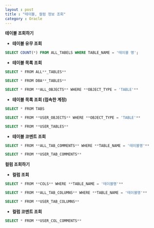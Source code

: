 ```yaml
---
layout : post
title : "테이블, 컬럼 정보 조회"
category : Oracle
---
```

**테이블 조회하기**

- **테이블 유무 조회**

```sql
SELECT COUNT(*) FROM ALL_TABELS WHERE TABLE_NAME = '테이블 명';
```

- **테이블 목록 조회**

```sql
SELECT * FROM ALL**_TABLES**
```

```sql
SELECT * FROM DBA**_TABLES**
```

```sql
SELECT * FROM **ALL_OBJECTS** WHERE **OBJECT_TYPE = 'TABLE'**
```

- **테이블 목록 조회 (접속한 계정)**

```sql
SELECT * FROM TABS
```

```sql
SELECT * FROM **USER_OBJECTS** WHERE **OBJECT_TYPE = 'TABLE'**
```

```sql
SELECT * FROM **USER_TABLES**
```

- **테이블 코멘트 조회**

```sql
SELECT * FROM **ALL_TAB_COMMENTS** WHERE **TABLE_NAME = '테이블명'**
```

```sql
SELECT * FROM **USER_TAB_COMMENTS**
```

**컬럼 조회하기**

- **컬럼 조회**

```sql
SELECT * FROM **COLS** WHERE **TABLE_NAME = '테이블명'**
```

```sql
SELECT * FROM **ALL_TAB_COLUMNS** WHERE **TABLE_NAME = '테이블명'**
```

```sql
SELECT * FROM **USER_TAB_COLUMNS**
```

- **컬럼 코멘트 조회**

```sql
SELECT * FROM **USER_COL_COMMENTS**
```